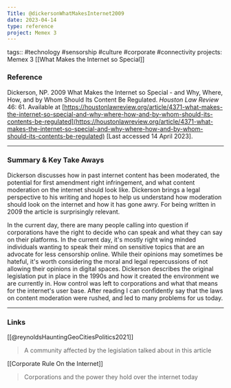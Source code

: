 ```yaml
---
Title: @dickersonWhatMakesInternet2009
date: 2023-04-14
type: reference
project: Memex 3
---
```


tags:: #technology #sensorship #culture #corporate #connectivity 
projects: Memex 3
[[What Makes the Internet so Special]]

### Reference 

Dickerson, NP. 2009 What Makes the Internet so Special - and Why, Where, How, and by Whom Should Its Content Be Regulated. _Houston Law Review_ 46: 61. Available at [https://houstonlawreview.org/article/4371-what-makes-the-internet-so-special-and-why-where-how-and-by-whom-should-its-contents-be-regulated](https://houstonlawreview.org/article/4371-what-makes-the-internet-so-special-and-why-where-how-and-by-whom-should-its-contents-be-regulated) [Last accessed 14 April 2023].


---

### Summary & Key Take Aways

Dickerson discusses how in past internet content has been moderated, the potential for first amendment right infringement, and what content moderation on the internet should look like. Dickerson brings a legal perspective to his writing and hopes to help us understand how moderation should look on the internet and how it has gone awry. For being written in 2009 the article is surprisingly relevant.

In the current day, there are many people calling into question if corporations have the right to decide who can speak and what they can say on their platforms. In the current day, it's mostly right wing minded individuals wanting to speak their mind on sensitive topics that are an advocate for less censorship online. While their opinions may sometimes be hateful, it's worth considering the moral and legal repercussions of not allowing their opinions in digital spaces. Dickerson describes the original legislation put in place in the 1990s and how it created the environment we are currently in. How control was left to corporations and what that means for the internet's user base. After reading I can confidently say that the laws on content moderation were rushed, and led to many problems for us today.

--- 

### Links
[[@reynoldsHauntingGeoCitiesPolitics2021]]
> A community affected by the legislation talked about in this article

[[Corporate Rule On the Internet]]
> Corporations and the power they hold over the internet today

